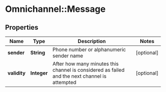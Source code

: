 # Omnichannel::Message

## Properties
Name | Type | Description | Notes
------------ | ------------- | ------------- | -------------
**sender** | **String** | Phone number or alphanumeric sender name | [optional] 
**validity** | **Integer** | After how many minutes this channel is considered as failed and the next channel is attempted | [optional] 


